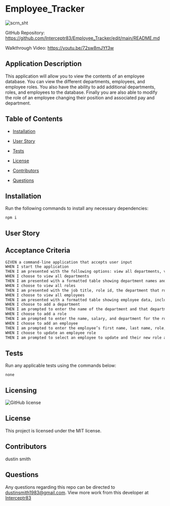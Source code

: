 # Employee_Tracker
  ![scrn_sht](https://user-images.githubusercontent.com/90010873/156522864-f520ee65-0aaa-4e9c-beb6-9b06a426b49c.png)
 
  GitHub Repository: https://github.com/Interceptr83/Employee_Tracker/edit/main/README.md
  
  Walkthrough Video: https://youtu.be/72sw8mJYf3w

  ## Application Description

  This application will allow you to view the contents of an employee database. You can view the different departments, employees, and employee roles. You also have the ability to add additional departments, roles, and employees to the database. Finally you are also able to modify the role of an employee changing their position and associated pay and department.

  ## Table of Contents

  * [Installation](#install)

  * [User Story](#userStory)

  * [Tests](#tests)

  * [License](#license)

  * [Contributors](#contributors)

  * [Questions](#questions)



  ## Installation

  Run the following commands to install any necessary dependencies:

  ```
  npm i
  ```

  ## User Story

  ## Acceptance Criteria

```md
GIVEN a command-line application that accepts user input
WHEN I start the application
THEN I am presented with the following options: view all departments, view all roles, view all employees, add a department, add a role, add an employee, and update an employee role -DONE
WHEN I choose to view all departments
THEN I am presented with a formatted table showing department names and department ids -DONE
WHEN I choose to view all roles
THEN I am presented with the job title, role id, the department that role belongs to, and the salary for that role -DONE
WHEN I choose to view all employees
THEN I am presented with a formatted table showing employee data, including employee ids, first names, last names, job titles, departments, salaries, and managers that the employees report to -DONE
WHEN I choose to add a department
THEN I am prompted to enter the name of the department and that department is added to the database -DONE
WHEN I choose to add a role
THEN I am prompted to enter the name, salary, and department for the role and that role is added to the database -DONE
WHEN I choose to add an employee
THEN I am prompted to enter the employee’s first name, last name, role, and manager, and that employee is added to the database -DONE
WHEN I choose to update an employee role
THEN I am prompted to select an employee to update and their new role and this information is updated in the database -DONE
```

  ## Tests

  Run any applicable tests using the commands below:

  ```
  none
  ```

  ## Licensing

  ![GitHub license](https://img.shields.io/badge/license-MIT-blue.svg)
  ## License

This project is licensed under the MIT license.
  
  ## Contributors

  dustin smith

  ## Questions

  Any questions regarding this repo can be directed to dustinsmith1983@gmail.com.
  View more work from this developer at [Interceptr83](https://github.com/Interceptr83/)

  
